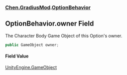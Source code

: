 ### [Chen.GradiusMod](./neHTXX+yFsk1RpXqjkv9zg.md 'Chen.GradiusMod').[OptionBehavior](./ohhaqrChtGoBlEp+b+hE4w.md 'Chen.GradiusMod.OptionBehavior')
## OptionBehavior.owner Field
The Character Body Game Object of this Option's owner.  
```csharp
public GameObject owner;
```
#### Field Value
[UnityEngine.GameObject](https://docs.microsoft.com/en-us/dotnet/api/UnityEngine.GameObject 'UnityEngine.GameObject')  
